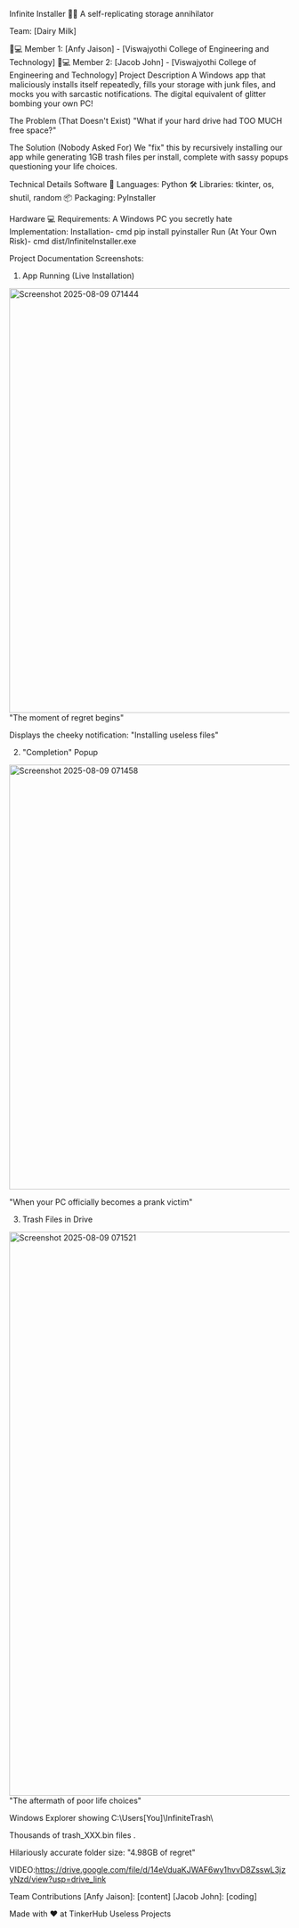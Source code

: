 Infinite Installer 💾🔥
A self-replicating storage annihilator

Team: [Dairy Milk]

🧑💻 Member 1: [Anfy Jaison] - [Viswajyothi College of Engineering and Technology]
🧑💻 Member 2: [Jacob John] - [Viswajyothi College of Engineering and Technology]
Project Description
A Windows app that maliciously installs itself repeatedly, fills your storage with junk files, and mocks you with sarcastic notifications. The digital equivalent of glitter bombing your own PC!

The Problem (That Doesn't Exist)
"What if your hard drive had TOO MUCH free space?"

The Solution (Nobody Asked For)
We "fix" this by recursively installing our app while generating 1GB trash files per install, complete with sassy popups questioning your life choices.

Technical Details
Software
🐍 Languages: Python
🛠️ Libraries: tkinter, os, shutil, random
📦 Packaging: PyInstaller

Hardware
💻 Requirements: A Windows PC you secretly hate
Implementation:
Installation-
cmd
pip install pyinstaller
Run (At Your Own Risk)-
cmd
dist/InfiniteInstaller.exe

Project Documentation
Screenshots:

1. App Running (Live Installation)
<img width="1483" height="762" alt="Screenshot 2025-08-09 071444" src="https://github.com/user-attachments/assets/4c530dc5-331b-46b7-9acd-666392ec44ac" />
"The moment of regret begins"

Displays the cheeky notification: "Installing useless files"



2. "Completion" Popup
<img width="1483" height="762" alt="Screenshot 2025-08-09 071458" src="https://github.com/user-attachments/assets/21dbda02-4f31-49a3-915d-82d9db0a4264" />

"When your PC officially becomes a prank victim"


3. Trash Files in Drive
<img width="1904" height="1012" alt="Screenshot 2025-08-09 071521" src="https://github.com/user-attachments/assets/c7d01331-105d-4aa7-b565-bb24d0bdcc26" />
"The aftermath of poor life choices"

Windows Explorer showing C:\Users\[You]\InfiniteTrash\

Thousands of trash_XXX.bin files .

Hilariously accurate folder size: "4.98GB of regret"


VIDEO:https://drive.google.com/file/d/14eVduaKJWAF6wy1hvvD8ZsswL3jzyNzd/view?usp=drive_link

Team Contributions
[Anfy Jaison]: [content]
[Jacob John]: [coding]

Made with ❤️ at TinkerHub Useless Projects
